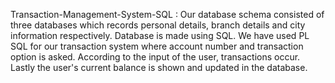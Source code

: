 Transaction-Management-System-SQL :
Our database schema consisted of three databases which records personal details, branch details and city information respectively. Database is made using SQL. We have used PL SQL for our transaction system where account number and transaction option is asked. According to the input of the user, transactions occur. Lastly the user's current balance is shown and updated in the database.
